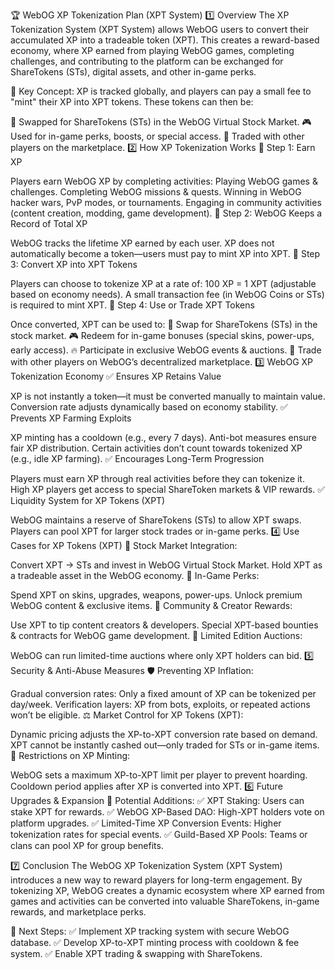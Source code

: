 🏆 WebOG XP Tokenization Plan (XPT System)
1️⃣ Overview
The XP Tokenization System (XPT System) allows WebOG users to convert their accumulated XP into a tradeable token (XPT). This creates a reward-based economy, where XP earned from playing WebOG games, completing challenges, and contributing to the platform can be exchanged for ShareTokens (STs), digital assets, and other in-game perks.

🔹 Key Concept: XP is tracked globally, and players can pay a small fee to "mint" their XP into XPT tokens. These tokens can then be:

🔄 Swapped for ShareTokens (STs) in the WebOG Virtual Stock Market.
🎮 Used for in-game perks, boosts, or special access.
💎 Traded with other players on the marketplace.
2️⃣ How XP Tokenization Works
🔹 Step 1: Earn XP

Players earn WebOG XP by completing activities:
Playing WebOG games & challenges.
Completing WebOG missions & quests.
Winning in WebOG hacker wars, PvP modes, or tournaments.
Engaging in community activities (content creation, modding, game development).
🔹 Step 2: WebOG Keeps a Record of Total XP

WebOG tracks the lifetime XP earned by each user.
XP does not automatically become a token—users must pay to mint XP into XPT.
🔹 Step 3: Convert XP into XPT Tokens

Players can choose to tokenize XP at a rate of:
100 XP = 1 XPT (adjustable based on economy needs).
A small transaction fee (in WebOG Coins or STs) is required to mint XPT.
🔹 Step 4: Use or Trade XPT Tokens

Once converted, XPT can be used to:
🔄 Swap for ShareTokens (STs) in the stock market.
🎮 Redeem for in-game bonuses (special skins, power-ups, early access).
🔥 Participate in exclusive WebOG events & auctions.
💱 Trade with other players on WebOG’s decentralized marketplace.
3️⃣ WebOG XP Tokenization Economy
✅ Ensures XP Retains Value

XP is not instantly a token—it must be converted manually to maintain value.
Conversion rate adjusts dynamically based on economy stability.
✅ Prevents XP Farming Exploits

XP minting has a cooldown (e.g., every 7 days).
Anti-bot measures ensure fair XP distribution.
Certain activities don’t count towards tokenized XP (e.g., idle XP farming).
✅ Encourages Long-Term Progression

Players must earn XP through real activities before they can tokenize it.
High XP players get access to special ShareToken markets & VIP rewards.
✅ Liquidity System for XP Tokens (XPT)

WebOG maintains a reserve of ShareTokens (STs) to allow XPT swaps.
Players can pool XPT for larger stock trades or in-game perks.
4️⃣ Use Cases for XP Tokens (XPT)
🔹 Stock Market Integration:

Convert XPT → STs and invest in WebOG Virtual Stock Market.
Hold XPT as a tradeable asset in the WebOG economy.
🔹 In-Game Perks:

Spend XPT on skins, upgrades, weapons, power-ups.
Unlock premium WebOG content & exclusive items.
🔹 Community & Creator Rewards:

Use XPT to tip content creators & developers.
Special XPT-based bounties & contracts for WebOG game development.
🔹 Limited Edition Auctions:

WebOG can run limited-time auctions where only XPT holders can bid.
5️⃣ Security & Anti-Abuse Measures
🛡️ Preventing XP Inflation:

Gradual conversion rates: Only a fixed amount of XP can be tokenized per day/week.
Verification layers: XP from bots, exploits, or repeated actions won’t be eligible.
⚖️ Market Control for XP Tokens (XPT):

Dynamic pricing adjusts the XP-to-XPT conversion rate based on demand.
XPT cannot be instantly cashed out—only traded for STs or in-game items.
🚫 Restrictions on XP Minting:

WebOG sets a maximum XP-to-XPT limit per player to prevent hoarding.
Cooldown period applies after XP is converted into XPT.
6️⃣ Future Upgrades & Expansion
🚀 Potential Additions:
✅ XPT Staking: Users can stake XPT for rewards.
✅ WebOG XP-Based DAO: High-XPT holders vote on platform upgrades.
✅ Limited-Time XP Conversion Events: Higher tokenization rates for special events.
✅ Guild-Based XP Pools: Teams or clans can pool XP for group benefits.

7️⃣ Conclusion
The WebOG XP Tokenization System (XPT System) introduces a new way to reward players for long-term engagement. By tokenizing XP, WebOG creates a dynamic ecosystem where XP earned from games and activities can be converted into valuable ShareTokens, in-game rewards, and marketplace perks.

📌 Next Steps:
✅ Implement XP tracking system with secure WebOG database.
✅ Develop XP-to-XPT minting process with cooldown & fee system.
✅ Enable XPT trading & swapping with ShareTokens.
